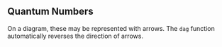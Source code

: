
## Quantum Numbers

On a diagram, these may be represented with arrows.  The `dag` function automatically reverses the direction of arrows.
